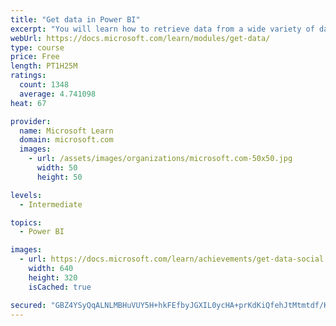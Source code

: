 ```yaml
---
title: "Get data in Power BI"
excerpt: "You will learn how to retrieve data from a wide variety of data sources, including Microsoft Excel, relational databases, and NoSQL data stores. You will also learn how to improve performance while retrieving data."
webUrl: https://docs.microsoft.com/learn/modules/get-data/
type: course
price: Free
length: PT1H25M
ratings:
  count: 1348
  average: 4.741098
heat: 67

provider:
  name: Microsoft Learn
  domain: microsoft.com
  images:
    - url: /assets/images/organizations/microsoft.com-50x50.jpg
      width: 50
      height: 50

levels:
  - Intermediate

topics:
  - Power BI

images:
  - url: https://docs.microsoft.com/learn/achievements/get-data-social.png
    width: 640
    height: 320
    isCached: true

secured: "GBZ4YSyQqALNLMBHuVUY5H+hkFEfbyJGXIL0ycHA+prKdKiQfehJtMtmtdf/Kg9kZA3ecDDBJZgXGKLUYUZlF4A4f3l9cMUUoly0c//N1S9BX+17WLkLx9DY4oUHhV1GOe/KU5p42MfygGenkFfDjFM47yVtOam5Vwh9HL86Ji7uifmeVAWvSv+DySp6pxx0rRO7WyR+OuHeh59c0APNj+/3EJgZ25qcDHLXJUiHK1QcBSxLI/6+TzSFpWE4cfk8rxuxy1xjno5Qwve53RSOA/gtv8/t9qMX8r9UONVixlBttCgTcM+SbYA+fCzWkH/lBT7uBeP9BUvVTyU4njoGxxfBqnBkDt3TPY6CUxtNbxJb5CH5SGqm1T0nrV1jxDmFuTPkOUageYVBXnoBwk/2AXNSxuNRBpc7oPLUb7h5hCA=;j+Vu31gdspOX3+tEQQeb6g=="
---
```


